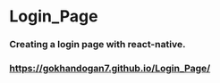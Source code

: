 # Login_Page
### Creating a login page with react-native.
### https://gokhandogan7.github.io/Login_Page/
